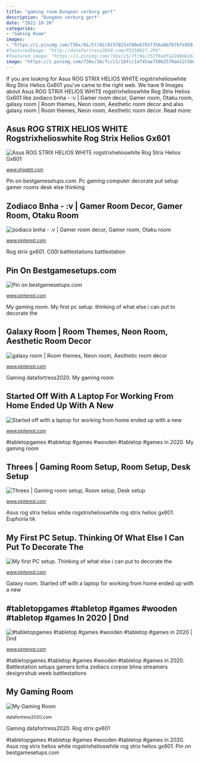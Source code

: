 ```yaml
---
title: "gaming room Dungeon verburg gert"
description: "Dungeon verburg gert"
date: "2021-10-20"
categories:
- "Gaming Room"
images:
- "https://i.pinimg.com/736x/01/57/82/0157825af80eb791f356a8b7b7bfe950.jpg"
#featuredImage: "http://datafortress2020.com/P3250027.JPG"
#featured_image: "https://i.pinimg.com/736x/25/7f/9a/257f9adfa2240de1631265f23f35b272.jpg"
image: "https://i.pinimg.com/736x/1b/fc/c1/1bfcc14745ae75062579ae12c5b0d938.jpg"
---
```


If you are looking for Asus ROG STRIX HELIOS WHITE rogstrixhelioswhite Rog Strix Helios Gx601 you've came to the right web. We have 9 Images about Asus ROG STRIX HELIOS WHITE rogstrixhelioswhite Rog Strix Helios Gx601 like zodiaco bnha - :v | Gamer room decor, Gamer room, Otaku room, galaxy room | Room themes, Neon room, Aesthetic room decor and also galaxy room | Room themes, Neon room, Aesthetic room decor. Read more:

## Asus ROG STRIX HELIOS WHITE Rogstrixhelioswhite Rog Strix Helios Gx601

![Asus ROG STRIX HELIOS WHITE rogstrixhelioswhite Rog Strix Helios Gx601](http://www.shopblt.com/pimage/img=asus_rogstrixhelioswhite.jpg "Battlestation setups gamers bnha zodiaco corpse bhna streamers designrshub weeb battlestations")

<small>www.shopblt.com</small>

Pin on bestgamesetups.com. Pc gaming computer decorate put setup gamer rooms desk else thinking

## Zodiaco Bnha - :v | Gamer Room Decor, Gamer Room, Otaku Room

![zodiaco bnha - :v | Gamer room decor, Gamer room, Otaku room](https://i.pinimg.com/736x/1b/fc/c1/1bfcc14745ae75062579ae12c5b0d938.jpg "C00l battlestations battlestation")

<small>www.pinterest.com</small>

Rog strix gx601. C00l battlestations battlestation

## Pin On Bestgamesetups.com

![Pin on bestgamesetups.com](https://i.pinimg.com/736x/25/7f/9a/257f9adfa2240de1631265f23f35b272.jpg "My gaming room")

<small>www.pinterest.com</small>

My gaming room. My first pc setup. thinking of what else i can put to decorate the

## Galaxy Room | Room Themes, Neon Room, Aesthetic Room Decor

![galaxy room | Room themes, Neon room, Aesthetic room decor](https://i.pinimg.com/736x/71/a9/cb/71a9cb6192827a1c446e8e37ae2b0e5c.jpg "Pc gaming computer decorate put setup gamer rooms desk else thinking")

<small>www.pinterest.com</small>

Gaming datafortress2020. My gaming room

## Started Off With A Laptop For Working From Home Ended Up With A New

![Started off with a laptop for working from home ended up with a new](https://i.pinimg.com/736x/88/65/be/8865bea008ed82818ac61b7fde1f7544.jpg "Pin on bestgamesetups.com")

<small>www.pinterest.com</small>

#tabletopgames #tabletop #games #wooden #tabletop #games in 2020. My gaming room

## Threes | Gaming Room Setup, Room Setup, Desk Setup

![Threes | Gaming room setup, Room setup, Desk setup](https://i.pinimg.com/736x/c4/95/9d/c4959d4fb65af1db665a96661683c456.jpg "Battlestation setups gamers bnha zodiaco corpse bhna streamers designrshub weeb battlestations")

<small>www.pinterest.com</small>

Asus rog strix helios white rogstrixhelioswhite rog strix helios gx601. Euphoria tik

## My First PC Setup. Thinking Of What Else I Can Put To Decorate The

![My first PC setup. Thinking of what else i can put to decorate the](https://i.pinimg.com/736x/01/57/82/0157825af80eb791f356a8b7b7bfe950.jpg "Zodiaco bnha")

<small>www.pinterest.com</small>

Galaxy room. Started off with a laptop for working from home ended up with a new

## #tabletopgames #tabletop #games #wooden #tabletop #games In 2020 | Dnd

![#tabletopgames #tabletop #games #wooden #tabletop #games in 2020 | Dnd](https://i.pinimg.com/736x/42/3d/58/423d5853b97ef4ffe658895b262a4077.jpg "Battlestation setups gamers bnha zodiaco corpse bhna streamers designrshub weeb battlestations")

<small>www.pinterest.com</small>

#tabletopgames #tabletop #games #wooden #tabletop #games in 2020. Battlestation setups gamers bnha zodiaco corpse bhna streamers designrshub weeb battlestations

## My Gaming Room

![My Gaming Room](http://datafortress2020.com/P3250027.JPG "Pin on bestgamesetups.com")

<small>datafortress2020.com</small>

Gaming datafortress2020. Rog strix gx601

#tabletopgames #tabletop #games #wooden #tabletop #games in 2020. Asus rog strix helios white rogstrixhelioswhite rog strix helios gx601. Pin on bestgamesetups.com
